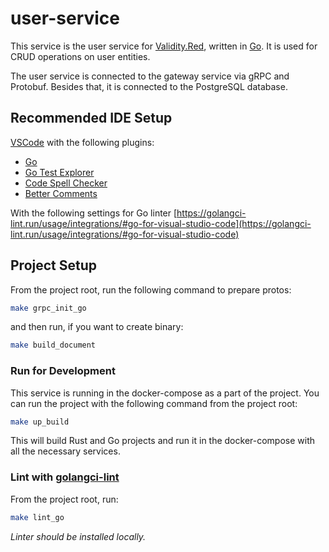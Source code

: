 # user-service

This service is the user service for [Validity.Red](https://validity.red), written in [Go](https://go.dev).
It is used for CRUD operations on user entities.

The user service is connected to the gateway service via gRPC and Protobuf.
Besides that, it is connected to the PostgreSQL database.

## Recommended IDE Setup

[VSCode](https://code.visualstudio.com/) with the following plugins:

- [Go](https://marketplace.visualstudio.com/items?itemName=golang.Go)
- [Go Test Explorer](https://marketplace.visualstudio.com/items?itemName=premparihar.gotestexplorer)
- [Code Spell Checker](https://marketplace.visualstudio.com/items?itemName=streetsidesoftware.code-spell-checker)
- [Better Comments](https://marketplace.visualstudio.com/items?itemName=aaron-bond.better-comments)

With the following settings for Go linter
[https://golangci-lint.run/usage/integrations/#go-for-visual-studio-code](https://golangci-lint.run/usage/integrations/#go-for-visual-studio-code)

## Project Setup

From the project root, run the following command to prepare protos:

```sh
make grpc_init_go
```

and then run, if you want to create binary:

```sh
make build_document
```

### Run for Development

This service is running in the docker-compose as a part of the project.
You can run the project with the following command from the project root:

```sh
make up_build
```

This will build Rust and Go projects and run it in the docker-compose with all the necessary services.

### Lint with [golangci-lint](https://golangci-lint.run/usage/install/#local-installation)

From the project root, run:

```sh
make lint_go
```

*Linter should be installed locally.*
